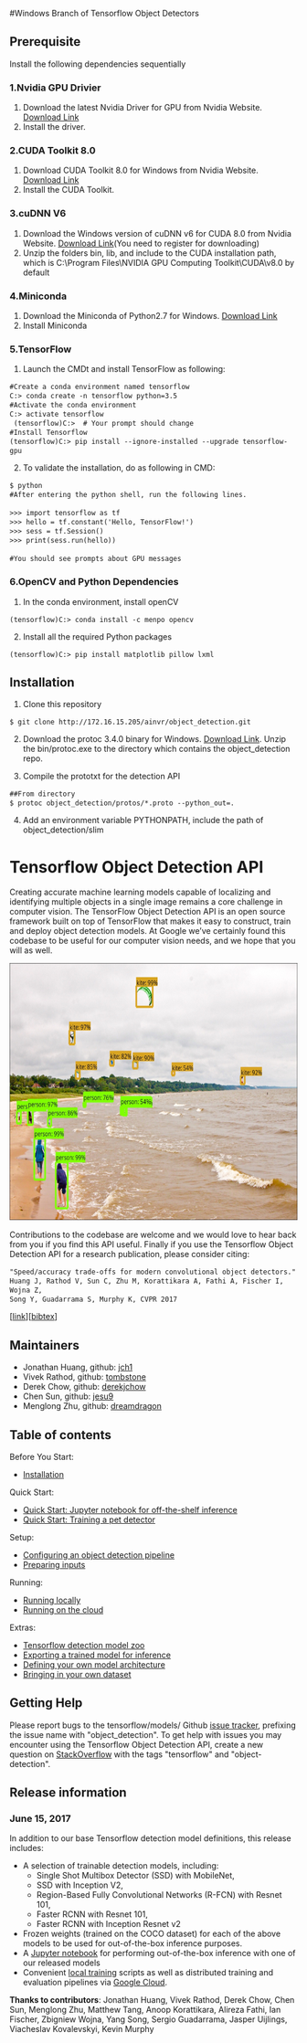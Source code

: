 #Windows Branch of Tensorflow Object Detectors

## Prerequisite
Install the following dependencies sequentially

### 1.Nvidia GPU Drivier
1. Download the latest Nvidia Driver for GPU from Nvidia Website. [Download Link](http://www.nvidia.com.tw/Download/index.aspx)
2. Install the driver. 

### 2.CUDA Toolkit 8.0
1. Download CUDA Toolkit 8.0 for Windows from Nvidia Website. [Download Link](https://developer.nvidia.com/cuda-80-ga2-download-archive) 
2. Install the CUDA Toolkit. 

### 3.cuDNN V6
1. Download the Windows version of cuDNN v6 for CUDA 8.0 from Nvidia Website. [Download Link](https://developer.nvidia.com/cudnn)(You need to register for downloading)
2. Unzip the folders bin, lib, and include to the CUDA installation path, which is C:\Program Files\NVIDIA GPU Computing Toolkit\CUDA\v8.0 by default

### 4.Miniconda
1. Download the Miniconda of Python2.7 for Windows. [Download Link](https://conda.io/miniconda.html)
2. Install Miniconda

### 5.TensorFlow
1. Launch the CMDt and install TensorFlow as following:

```
#Create a conda environment named tensorflow
C:> conda create -n tensorflow python=3.5
#Activate the conda environment
C:> activate tensorflow
 (tensorflow)C:>  # Your prompt should change  
#Install Tensorflow
(tensorflow)C:> pip install --ignore-installed --upgrade tensorflow-gpu 
```

2. To validate the installation, do as following in CMD:

```
$ python
#After entering the python shell, run the following lines.

>>> import tensorflow as tf
>>> hello = tf.constant('Hello, TensorFlow!')
>>> sess = tf.Session()
>>> print(sess.run(hello))

#You should see prompts about GPU messages
```

### 6.OpenCV and Python Dependencies 
1. In the conda environment, install openCV

```
(tensorflow)C:> conda install -c menpo opencv
```

2. Install all the required Python packages

```
(tensorflow)C:> pip install matplotlib pillow lxml
```

## Installation
1. Clone this repository

```
$ git clone http://172.16.15.205/ainvr/object_detection.git
```

2. Download the protoc 3.4.0 binary for Windows. [Download Link](https://github.com/google/protobuf/releases/download/v3.4.0/protoc-3.4.0-win32.zip). Unzip the  bin/protoc.exe to the directory which contains the object_detection repo.

3. Compile the prototxt for the detection API

```
##From directory 
$ protoc object_detection/protos/*.proto --python_out=.
```

4. Add an environment variable PYTHONPATH, include the path of object_detection/slim


# Tensorflow Object Detection API
Creating accurate machine learning models capable of localizing and identifying
multiple objects in a single image remains a core challenge in computer vision.
The TensorFlow Object Detection API is an open source framework built on top of
TensorFlow that makes it easy to construct, train and deploy object detection
models.  At Google we’ve certainly found this codebase to be useful for our
computer vision needs, and we hope that you will as well.
<p align="center">
  <img src="g3doc/img/kites_detections_output.jpg" width=676 height=450>
</p>
Contributions to the codebase are welcome and we would love to hear back from
you if you find this API useful.  Finally if you use the Tensorflow Object
Detection API for a research publication, please consider citing:

```
"Speed/accuracy trade-offs for modern convolutional object detectors."
Huang J, Rathod V, Sun C, Zhu M, Korattikara A, Fathi A, Fischer I, Wojna Z,
Song Y, Guadarrama S, Murphy K, CVPR 2017
```
\[[link](https://arxiv.org/abs/1611.10012)\]\[[bibtex](
https://scholar.googleusercontent.com/scholar.bib?q=info:l291WsrB-hQJ:scholar.google.com/&output=citation&scisig=AAGBfm0AAAAAWUIIlnPZ_L9jxvPwcC49kDlELtaeIyU-&scisf=4&ct=citation&cd=-1&hl=en&scfhb=1)\]

## Maintainers

* Jonathan Huang, github: [jch1](https://github.com/jch1)
* Vivek Rathod, github: [tombstone](https://github.com/tombstone)
* Derek Chow, github: [derekjchow](https://github.com/derekjchow)
* Chen Sun, github: [jesu9](https://github.com/jesu9)
* Menglong Zhu, github: [dreamdragon](https://github.com/dreamdragon)


## Table of contents

Before You Start:
* <a href='g3doc/installation.md'>Installation</a><br>

Quick Start:
* <a href='object_detection_tutorial.ipynb'>
      Quick Start: Jupyter notebook for off-the-shelf inference</a><br>
* <a href="g3doc/running_pets.md">Quick Start: Training a pet detector</a><br>

Setup:
* <a href='g3doc/configuring_jobs.md'>
      Configuring an object detection pipeline</a><br>
* <a href='g3doc/preparing_inputs.md'>Preparing inputs</a><br>

Running:
* <a href='g3doc/running_locally.md'>Running locally</a><br>
* <a href='g3doc/running_on_cloud.md'>Running on the cloud</a><br>

Extras:
* <a href='g3doc/detection_model_zoo.md'>Tensorflow detection model zoo</a><br>
* <a href='g3doc/exporting_models.md'>
      Exporting a trained model for inference</a><br>
* <a href='g3doc/defining_your_own_model.md'>
      Defining your own model architecture</a><br>
* <a href='g3doc/using_your_own_dataset.md'>
      Bringing in your own dataset</a><br>

## Getting Help

Please report bugs to the tensorflow/models/ Github
[issue tracker](https://github.com/tensorflow/models/issues), prefixing the
issue name with "object_detection". To get help with issues you may encounter
using the Tensorflow Object Detection API, create a new question on
[StackOverflow](https://stackoverflow.com/) with the tags "tensorflow" and
"object-detection".

## Release information

### June 15, 2017

In addition to our base Tensorflow detection model definitions, this
release includes:

* A selection of trainable detection models, including:
  * Single Shot Multibox Detector (SSD) with MobileNet,
  * SSD with Inception V2,
  * Region-Based Fully Convolutional Networks (R-FCN) with Resnet 101,
  * Faster RCNN with Resnet 101,
  * Faster RCNN with Inception Resnet v2
* Frozen weights (trained on the COCO dataset) for each of the above models to
  be used for out-of-the-box inference purposes.
* A [Jupyter notebook](object_detection_tutorial.ipynb) for performing
  out-of-the-box inference with one of our released models
* Convenient [local training](g3doc/running_locally.md) scripts as well as
  distributed training and evaluation pipelines via
  [Google Cloud](g3doc/running_on_cloud.md).


<b>Thanks to contributors</b>: Jonathan Huang, Vivek Rathod, Derek Chow,
Chen Sun, Menglong Zhu, Matthew Tang, Anoop Korattikara, Alireza Fathi, Ian Fischer, Zbigniew Wojna, Yang Song, Sergio Guadarrama, Jasper Uijlings,
Viacheslav Kovalevskyi, Kevin Murphy